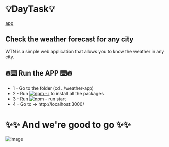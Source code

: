 # **💡DayTask💡**

[app](...)

## **Check the weather forecast for any city**
WTN is a simple web application that allows you to know the weather in any city. 

## **🔥⌨️ Run the APP ⌨️🔥**
* 1 - Go to the folder (cd ../weather-app)
* 2 - Run [![npm - i](https://img.shields.io/static/v1?label=npm&message=i&color=%23CB3837&style=for-the-badge)](https://) to install all the packages
* 3 - Run ![npm - run start](https://img.shields.io/static/v1?label=npm&message=run+start&color=%2300A95C&style=for-the-badge)
* 4 - Go to → http://localhost:3000/

# **✨✨ And we're good to go ✨✨**
![image](https://i.giphy.com/media/l4KhQo2MESJkc6QbS/giphy.webp)

